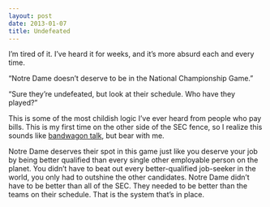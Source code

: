 ```yaml
---
layout: post
date: 2013-01-07
title: Undefeated
---
```

I’m tired of it. I’ve heard it for weeks, and it’s more absurd each and every time.

“Notre Dame doesn’t deserve to be in the National Championship Game.”

“Sure they’re undefeated, but look at their schedule. Who have they played?”

This is some of the most childish logic I’ve ever heard from people who pay bills. This is my first time on the other side of the SEC fence, so I realize this sounds like [bandwagon talk](http://josh-bob.com/2013/01/06/the-bandwagon/), but bear with me.

Notre Dame deserves their spot in this game just like you deserve your job by being better qualified than every single other employable person on the planet. You didn’t have to beat out every better-qualified job-seeker in the world, you only had to outshine the other candidates. Notre Dame didn’t have to be better than all of the SEC. They needed to be better than the teams on their schedule. That is the system that’s in place.
